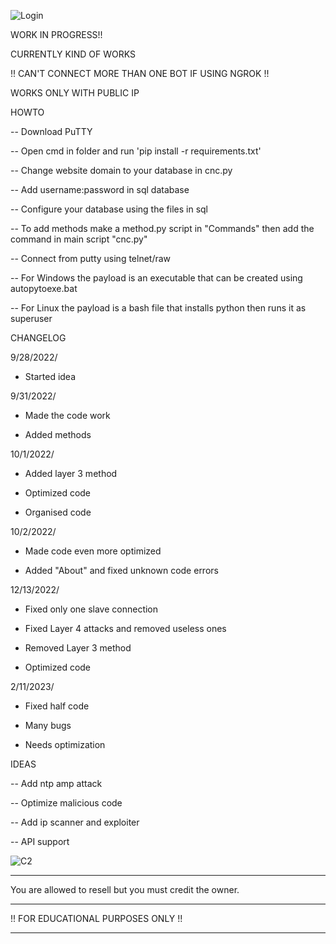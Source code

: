 ![Login](https://user-images.githubusercontent.com/73953379/193839231-a892fe6b-b5e7-43d5-a934-4d0941a20497.png)

WORK IN PROGRESS!!

CURRENTLY KIND OF WORKS

!! CAN'T CONNECT MORE THAN ONE BOT IF USING NGROK !!

WORKS ONLY WITH PUBLIC IP

HOWTO 

-- Download PuTTY

-- Open cmd in folder and run 'pip install -r requirements.txt'

-- Change website domain to your database in cnc.py

-- Add username:password in sql database

-- Configure your database using the files in sql

-- To add methods make a method.py script in "Commands" then add the command in main script "cnc.py"

-- Connect from putty using telnet/raw

-- For Windows the payload is an executable that can be created using autopytoexe.bat

-- For Linux the payload is a bash file that installs python then runs it as superuser

CHANGELOG

9/28/2022/
- Started idea

9/31/2022/
- Made the code work

- Added methods

10/1/2022/
- Added layer 3 method

- Optimized code

- Organised code

10/2/2022/
- Made code even more optimized

- Added "About" and fixed unknown code errors 

12/13/2022/
- Fixed only one slave connection

- Fixed Layer 4 attacks and removed useless ones

- Removed Layer 3 method

- Optimized code

2/11/2023/
- Fixed half code

- Many bugs

- Needs optimization

IDEAS

-- Add ntp amp attack

-- Optimize malicious code  

-- Add ip scanner and exploiter

-- API support

![C2](https://user-images.githubusercontent.com/73953379/193830831-962cf5b3-5eac-496e-834d-fbe06820d027.png)

-----------------------------------------------------------

You are allowed to resell but you must credit the owner.

-----------------------------------------------------------

!! FOR EDUCATIONAL PURPOSES ONLY !!

-----------------------------------------------------------
